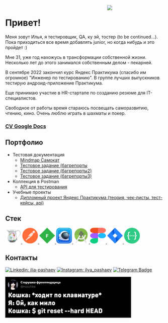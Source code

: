 <img align="right" src="https://github.com/IlyaPashaevQA/IlyaPashaevQA/blob/main/IMG_7025.gif" width="180">

# Привет!

Меня зовут Илья, я тестировщик, QA, ку эй, тостер (to be continued...). Пока приходиться все время добавлять junior, но когда нибудь и это пройдет :)

Мне 31, уже год нахожусь в трансформации собственной жизни. Несколько лет до этого занимался собственным делом - пекарней.

В сентябре 2022 закончил курс Яндекс Практикума (спасибо им огромное) "Инженер по тестированию".
В группе лучших выпускников тестирую андроид-приложение Практикума.

Еще принимаю участие в HR-стартапе по созданию резюме для IT-специалистов.

Свободное от работы время стараюсь посвещать саморазвитию, чтению, кино. Очень люблю играть в шахматы и покер. 




### [CV Google Docs](https://docs.google.com/document/d/197pYDi7u2_u5bUuNCLl6_nciEmbx5V4I9O0tqwkYAeI/edit?usp=sharing)

## Портфолио 
- Тестовая документация
  -  [Mindmap Самокат](https://miro.com/app/board/uXjVPftGQjE=/?share_link_id=560353726552)
  -  [Тестовое задание (багрепорты](https://docs.google.com/spreadsheets/d/1xOgVAwCBnKkkLV2SvSgSoJhTtS1qcHzkj4UZRDfO9hA/edit?usp=sharing) 
  -  [Тестовое задание (багрепорты2)](https://docs.google.com/spreadsheets/d/1XctNkUp0C5-bXKaTI0Z3B3EcjmL-Toz0NckMLf3QmGA/edit?usp=sharing)
  -  [Тестовое задание (багрепорты3)](https://docs.google.com/spreadsheets/d/1s9sdnz7KWJE_BgIZSkmT4ezRqNYYF_hFsTPU6cYI9W0/edit?usp=sharing)
- Коллекция в Postman 
  -  [API для тестирования](https://galactic-meadow-697904.postman.co/workspace/1bcdb307-5624-4515-bfb0-3cb8ca43becd/collection/22293816-1a5f1ff3-4438-4953-a69a-2e82f606b9bc?action=share&creator=25309959)
- Учебные проекты
  -  [Дипломный проект Яндекс Практикума (теория, чек-листы, тест-кейсы, api)](https://docs.google.com/spreadsheets/d/1atICz6UYAsFjnklr9F2HtMiJIXK684ZQrtsl7eUQDXI/edit?usp=sharing)

## Стек


<p align="left">
<a href="https://www.charlesproxy.com/">
<img src="https://github.com/qajenna/qajenna/blob/main/icons/Charles.png" alt="Charles" width="50" height="50" />
</a>
<a href="https://www.postman.com/">
<img src="https://github.com/qajenna/qajenna/blob/main/icons/Postman.png" alt="Postman" width="50" height="50" />
</a>
<a href="https://www.telerik.com/fiddler">
<img src="https://github.com/qajenna/qajenna/blob/main/icons/Fiddler.png" alt="Fiddler" width="50" height="50" /> 
</a>
<a href="https://proxyman.io/">
<img src="https://github.com/qajenna/qajenna/blob/main/icons/Proxyman.png" alt="Proxyman" width="50" height="50" /> 
</a>

<a href="https://developer.android.com/studio">
<img src="https://github.com/qajenna/qajenna/blob/main/icons/Android%20Studio.png" alt="Android Studio" width="50" height="50" />
</a>
<a href="https://figma.com">
<img src="https://github.com/qajenna/qajenna/blob/main/icons/Figma.svg" alt="Figma" width="50" height="50" /> 
</a>
<a href="https://www.atlassian.com/software/jira">
<img src="https://github.com/qajenna/qajenna/blob/main/icons/Jira.png" alt="Jira" width="50" height="50" />
</a>
<a href="https://swagger.io/">
<img src="https://github.com/qajenna/qajenna/blob/main/icons/swagger.png" alt="Swagger" width="50" height="50" />
</a>
</p>

## Контакты

[![Linkedin: ilia-pashaev](https://img.shields.io/badge/-LinkedIn-0e76a8?style=flat-square&logo=Linkedin&logoColor=white)](https://www.linkedin.com/in/ilia-pashaev/)
[![Instagram: ilya_pashaev](https://img.shields.io/badge/-Instagram-e4405f?style=flat-square&logo=Instagram&logoColor=white)](https://instagram.com/ilya_pashaev/)
[![Telegram Badge](https://img.shields.io/badge/-Telegram-0088cc?style=flat-square&logo=Telegram&logoColor=white)](https://t.me/ilia_pashaev)

<img align="left" src="https://github.com/IlyaPashaevQA/IlyaPashaevQA/blob/main/photo_2023-01-13%2010.08.44.jpeg" width="400">
